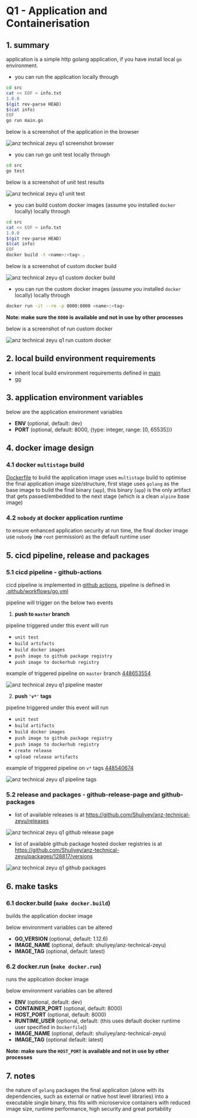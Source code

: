 # Q1 - Application and Containerisation

## 1. summary

application is a simple http golang application, if you have install local `go` environment.

* you can run the application locally through

```bash
cd src
cat << EOF > info.txt
1.0.0
$(git rev-parse HEAD)
$(cat info)
EOF
go run main.go
```

below is a screenshot of the application in the browser

![anz technical zeyu q1 screenshot browser](anz-technical-zeyu-q1-screenshot-browser.png)

* you can run go unit test locally through

```bash
cd src
go test
```

below is a screenshot of unit test results

![anz technical zeyu q1 unit test](anz-technical-zeyu-q1-unit-test.png)

* you can build custom docker images (assume you installed `docker` locally) locally through

```bash
cd src
cat << EOF > info.txt
1.0.0
$(git rev-parse HEAD)
$(cat info)
EOF
docker build -t <name>:<tag> .
```

below is a screenshot of custom docker build

![anz technical zeyu q1 custom docker build](anz-technical-zeyu-q1-custom-docker-build.png)

* you can run the custom docker images (assume you installed `docker` locally) locally through

```bash
docker run -it --rm -p 8000:8000 <name>:<tag>
```

**Note: make sure the `8000` is available and not in use by other processes**

below is a screenshot of run custom docker

![anz technical zeyu q1 run custom docker](anz-technical-zeyu-q1-run-custom-docker.png)

## 2. local build environment requirements

* inherit local build environment requirements defined in [main](../README.md#12-local-build-environment-requirements)
* [go](https://github.com/golang/go)

## 3. application environment variables

below are the application environment variables

* **ENV** (optional, default: dev)
* **PORT** (optional, default: 8000, {type: integer, range: [0, 65535]})

## 4. docker image design

### 4.1 docker `multistage` build

[Dockerfile](../src/Dockerfile) to build the application image uses `multistage` build to optimise the final application image size/structure, first stage uses `golang` as the base image to build the final binary (`app`), this binary (`app`) is the only artifact that gets passed/embedded to the next stage (which is a clean `alpine` base image)

### 4.2 `nobody` at docker application runtime

to ensure enhanced application security at run time, the final docker image use `nobody` (**no** `root` permission) as the default runtime user

## 5. cicd pipeline, release and packages

### 5.1 cicd pipeline - github-actions

cicd pipeline is implemented in [github actions](https://github.com/features/actions), pipeline is defined in [.github/workflows/go.yml](../.github/workflows/go.yml)

pipeline will trigger on the below two events

1. **push to `master` branch**

pipeline triggered under this event will run

* `unit test`
* `build artifacts`
* `build docker images`
* `push image to github package registry`
* `push image to dockerhub registry`

example of triggered pipeline on `master` branch [448653554](https://github.com/Shuliyey/anz-technical-zeyu/runs/448653554?check_suite_focus=true)

![anz technical zeyu q1 pipeline master](anz-technical-zeyu-q1-pipeline-master.png)

2. **push `'v*'` tags**

pipeline triggered under this event will run

* `unit test`
* `build artifacts`
* `build docker images`
* `push image to github package registry`
* `push image to dockerhub registry`
* `create release`
* `upload release artifacts`

example of triggered pipeline on `v*` tags [448540674](https://github.com/Shuliyey/anz-technical-zeyu/runs/448540674?check_suite_focus=true)

![anz technical zeyu q1 pipeline tags](anz-technical-zeyu-q1-pipeline-tags.png)

### 5.2 release and packages - github-release-page and github-packages

* list of available releases is at https://github.com/Shuliyey/anz-technical-zeyu/releases

![anz technical zeyu q1 github release page](anz-technical-zeyu-q1-github-release-page.png)

* list of available github package hosted docker registries is at https://github.com/Shuliyey/anz-technical-zeyu/packages/128817/versions

![anz technical zeyu q1 github packages](anz-technical-zeyu-q1-github-packages.png)

## 6. make tasks

### 6.1 docker.build (`make docker.build`)

builds the application docker image

below environment variables can be altered

* **GO_VERSION** (optional, default: 1.12.6)
* **IMAGE_NAME** (optional, default: shuliyey/anz-technical-zeyu)
* **IMAGE_TAG** (optional, default: latest)

### 6.2 docker.run (`make docker.run`)

runs the application docker image

below environment variables can be altered

* **ENV** (optional, default: dev)
* **CONTAINER_PORT** (optional, default: 8000)
* **HOST_PORT** (optional, default: 8000)
* **RUNTIME_USER** (optional, default: (this uses default docker runtime user specified in `Dockerfile`))
* **IMAGE_NAME** (optional, default: shuliyey/anz-technical-zeyu)
* **IMAGE_TAG** (optional default: latest)

**Note: make sure the `HOST_PORT` is available and not in use by other processes**

## 7. notes

the nature of `golang` packages the final application (alone with its dependencies, such as external or native host level libraries) into a executable single binary, this fits with microservice containers with reduced image size, runtime performance, high security and great portability